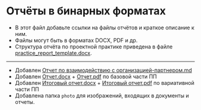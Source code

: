 # Отчёты в бинарных форматах

- В этот файл добавьте ссылки на файлы отчётов и краткое описание к ним.
- Файлы могут быть в форматах DOCX, PDF и др.
- Структура отчёта по проектной практике приведена в файле [practice_report_template.docx](practice_report_template.docx).
---
- Добавлен [Отчет по взаимодействию с организацией-партнером.md]()
- Добавлен [Отчет.docx](https://github.com/UliPi29/Project-pract/blob/master/reports/Отчёт.docx) + [Отчет.pdf](https://github.com/UliPi29/Project-pract/blob/master/reports/Отчёт.pdf) по базовой части ПП
- Добавлен [Итоговый отчет.docx](https://github.com/UliPi29/Project-pract/blob/master/reports/Итоговый%20отчет.docx) + [Итоговый отчет.pdf](https://github.com/UliPi29/Project-pract/blob/master/reports/Итоговый%20отчет.pdf) по вариативной части ПП
- Добавлена папка `photo` для изображений, входящих в документы и отчеты.
